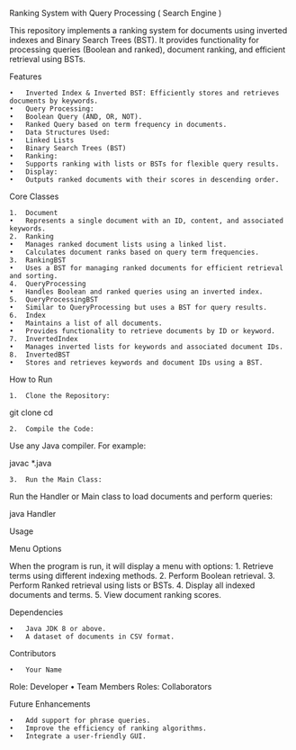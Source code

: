 Ranking System with Query Processing ( Search Engine ) 

This repository implements a ranking system for documents using inverted indexes and Binary Search Trees (BST). It provides functionality for processing queries (Boolean and ranked), document ranking, and efficient retrieval using BSTs.

Features

	•	Inverted Index & Inverted BST: Efficiently stores and retrieves documents by keywords.
	•	Query Processing:
	•	Boolean Query (AND, OR, NOT).
	•	Ranked Query based on term frequency in documents.
	•	Data Structures Used:
	•	Linked Lists
	•	Binary Search Trees (BST)
	•	Ranking:
	•	Supports ranking with lists or BSTs for flexible query results.
	•	Display:
	•	Outputs ranked documents with their scores in descending order.

Core Classes

	1.	Document
	•	Represents a single document with an ID, content, and associated keywords.
	2.	Ranking
	•	Manages ranked document lists using a linked list.
	•	Calculates document ranks based on query term frequencies.
	3.	RankingBST
	•	Uses a BST for managing ranked documents for efficient retrieval and sorting.
	4.	QueryProcessing
	•	Handles Boolean and ranked queries using an inverted index.
	5.	QueryProcessingBST
	•	Similar to QueryProcessing but uses a BST for query results.
	6.	Index
	•	Maintains a list of all documents.
	•	Provides functionality to retrieve documents by ID or keyword.
	7.	InvertedIndex
	•	Manages inverted lists for keywords and associated document IDs.
	8.	InvertedBST
	•	Stores and retrieves keywords and document IDs using a BST.

How to Run

	1.	Clone the Repository:

git clone <repo-url>
cd <repo-name>


	2.	Compile the Code:
Use any Java compiler. For example:

javac *.java


	3.	Run the Main Class:
Run the Handler or Main class to load documents and perform queries:

java Handler

Usage

Menu Options

When the program is run, it will display a menu with options:
	1.	Retrieve terms using different indexing methods.
	2.	Perform Boolean retrieval.
	3.	Perform Ranked retrieval using lists or BSTs.
	4.	Display all indexed documents and terms.
	5.	View document ranking scores.

Dependencies

	•	Java JDK 8 or above.
	•	A dataset of documents in CSV format.

Contributors

	•	Your Name
Role: Developer
	•	Team Members
Roles: Collaborators

Future Enhancements

	•	Add support for phrase queries.
	•	Improve the efficiency of ranking algorithms.
	•	Integrate a user-friendly GUI.
